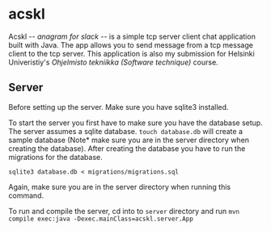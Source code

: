 # acskl

Acskl -- _anagram for slack_ -- is a simple tcp server client chat application built with Java. The app allows you to send message from a tcp message client to the tcp server. This application is also my submission for Helsinki Univeristiy's _Ohjelmisto tekniikka (Software technique)_ course. 

## Server 

Before setting up the server. Make sure you have sqlite3 installed. 

To start the server you first have to make sure you have the database setup. The server assumes a sqlite database. `touch database.db` will create a sample database (Note* make sure you are in the server directory when creating the database). After creating the database you have to run the migrations for the database. 

```sqlite3 database.db < migrations/migrations.sql``` 

Again, make sure you are in the server directory when running this command.

To run and compile the server, cd into to `server` directory and run `mvn compile exec:java -Dexec.mainClass=acskl.server.App`

